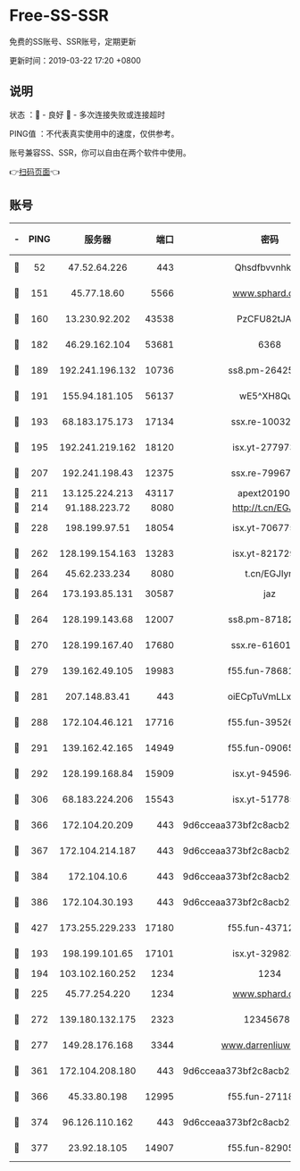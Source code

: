 # Free-SS-SSR

免费的SS账号、SSR账号，定期更新

更新时间：2019-03-22 17:20 +0800

## 说明

状态     ：🙂 - 良好 🙁 - 多次连接失败或连接超时

PING值   ：不代表真实使用中的速度，仅供参考。

账号兼容SS、SSR，你可以自由在两个软件中使用。

👉[扫码页面](https://liesauer.github.io/Free-SS-SSR/)👈

## 账号

|-|PING|服务器|端口|密码|加密方式|区域|
|:----:|:----:|:-----:|-----:|:----:|:----:|:----:|
|🙂|52|47.52.64.226|443|Qhsdfbvvnhkm1|aes-256-cfb|HK|
|🙂|151|45.77.18.60|5566|www.sphard.com|aes-256-cfb|JP|
|🙂|160|13.230.92.202|43538|PzCFU82tJAdZ|aes-256-cfb|JP|
|🙂|182|46.29.162.104|53681|6368|aes-256-ctr|RU|
|🙂|189|192.241.196.132|10736|ss8.pm-26425369|aes-256-cfb|US|
|🙂|191|155.94.181.105|56137|wE5^XH8Quw|aes-256-cfb|US|
|🙂|193|68.183.175.173|17134|ssx.re-10032791|aes-256-cfb|US|
|🙂|195|192.241.219.162|18120|isx.yt-27797357|aes-256-cfb|US|
|🙂|207|192.241.198.43|12375|ssx.re-79967299|aes-256-cfb|US|
|🙂|211|13.125.224.213|43117|apext2019005|chacha20|KR|
|🙂|214|91.188.223.72|8080|http://t.cn/EGJIyrl|rc4-md5|RU|
|🙂|228|198.199.97.51|18054|isx.yt-70677561|aes-256-cfb|US|
|🙂|262|128.199.154.163|13283|isx.yt-82172989|aes-256-cfb|SG|
|🙂|264|45.62.233.234|8080|t.cn/EGJIyrl|rc4-md5|CA|
|🙂|264|173.193.85.131|30587|jaz|aes-256-cfb|US|
|🙂|264|128.199.143.68|12007|ss8.pm-87182779|aes-256-cfb|SG|
|🙂|270|128.199.167.40|17680|ssx.re-61601620|aes-256-cfb|SG|
|🙂|279|139.162.49.105|19983|f55.fun-78681793|aes-256-cfb|SG|
|🙂|281|207.148.83.41|443|oiECpTuVmLLxk4Ts|aes-256-cfb|AU|
|🙂|288|172.104.46.121|17716|f55.fun-39526771|aes-256-cfb|SG|
|🙂|291|139.162.42.165|14949|f55.fun-09065498|aes-256-cfb|SG|
|🙂|292|128.199.168.84|15909|isx.yt-94596465|aes-256-cfb|SG|
|🙂|306|68.183.224.206|15543|isx.yt-51778566|aes-256-cfb|SG|
|🙂|366|172.104.20.209|443|9d6cceaa373bf2c8acb22e60b6a58be6|aes-256-cfb|US|
|🙂|367|172.104.214.187|443|9d6cceaa373bf2c8acb22e60b6a58be6|aes-256-cfb|US|
|🙂|384|172.104.10.6|443|9d6cceaa373bf2c8acb22e60b6a58be6|aes-256-cfb|US|
|🙂|386|172.104.30.193|443|9d6cceaa373bf2c8acb22e60b6a58be6|aes-256-cfb|US|
|🙂|427|173.255.229.233|17180|f55.fun-43712198|aes-256-cfb|US|
|🙂|193|198.199.101.65|17101|isx.yt-32982313|aes-256-cfb|US|
|🙂|194|103.102.160.252|1234|1234|rc4-md5|JP|
|🙂|225|45.77.254.220|1234|www.sphard.com|aes-256-cfb|SG|
|🙂|272|139.180.132.175|2323|123456789|aes-256-cfb|SG|
|🙂|277|149.28.176.168|3344|www.darrenliuwei.com|aes-256-cfb|AU|
|🙂|361|172.104.208.180|443|9d6cceaa373bf2c8acb22e60b6a58be6|aes-256-cfb|US|
|🙂|366|45.33.80.198|12995|f55.fun-27118272|aes-256-cfb|US|
|🙂|374|96.126.110.162|443|9d6cceaa373bf2c8acb22e60b6a58be6|aes-256-cfb|US|
|🙂|377|23.92.18.105|14907|f55.fun-82905672|aes-256-cfb|US|
